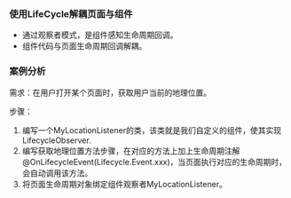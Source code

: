 ### 使用LifeCycle解耦页面与组件

* 通过观察者模式，是组件感知生命周期回调。
* 组件代码与页面生命周期回调解耦。



### 案例分析

需求：在用户打开某个页面时，获取用户当前的地理位置。

步骤：

1. 编写一个MyLocationListener的类，该类就是我们自定义的组件，使其实现LifecycleObserver.
2. 编写获取地理位置方法步骤，在对应的方法上加上生命周期注解@OnLifecycleEvent(Lifecycle.Event.xxx)，当页面执行对应的生命周期时，会自动调用该方法。
3. 将页面生命周期对象绑定组件观察者MyLocationListener。

